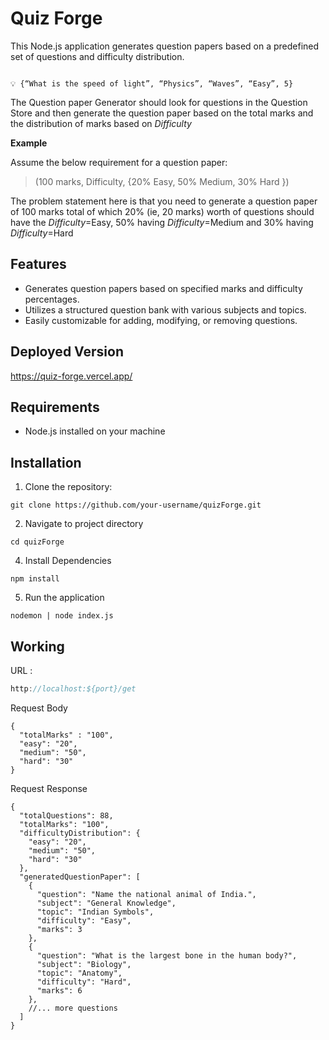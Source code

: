 # Quiz Forge

This Node.js application generates question papers based on a predefined set of questions and difficulty distribution.

```

💡 {“What is the speed of light”, “Physics”, “Waves”, “Easy”, 5}

```

The Question paper Generator should look for questions in the Question Store and then generate the question paper based on the total marks and the distribution of marks based on *Difficulty*

**Example**

Assume the below requirement for a question paper:

> (100 marks, Difficulty, {20% Easy, 50% Medium, 30% Hard })
> 

The problem statement here is that you need to generate a question paper of 100 marks total of which 20% (ie, 20 marks) worth of questions should have the *Difficulty*=Easy, 50% having *Difficulty*=Medium and 30% having *Difficulty*=Hard
## Features

- Generates question papers based on specified marks and difficulty percentages.
- Utilizes a structured question bank with various subjects and topics.
- Easily customizable for adding, modifying, or removing questions.

## Deployed Version
https://quiz-forge.vercel.app/

## Requirements

- Node.js installed on your machine

## Installation

1. Clone the repository:

```
git clone https://github.com/your-username/quizForge.git
```
2. Navigate to project directory
```
cd quizForge
```
4. Install Dependencies
```
npm install
```
5. Run the application
```
nodemon | node index.js 
```
## Working
URL : 
```javascript
http://localhost:${port}/get
```
Request Body
```
{
  "totalMarks" : "100",
  "easy": "20", 
  "medium": "50", 
  "hard": "30" 
}
```



Request Response
```
{
  "totalQuestions": 88,
  "totalMarks": "100",
  "difficultyDistribution": {
    "easy": "20",
    "medium": "50",
    "hard": "30"
  },
  "generatedQuestionPaper": [
    {
      "question": "Name the national animal of India.",
      "subject": "General Knowledge",
      "topic": "Indian Symbols",
      "difficulty": "Easy",
      "marks": 3
    },
    {
      "question": "What is the largest bone in the human body?",
      "subject": "Biology",
      "topic": "Anatomy",
      "difficulty": "Hard",
      "marks": 6
    },
    //... more questions
  ]
}
```
